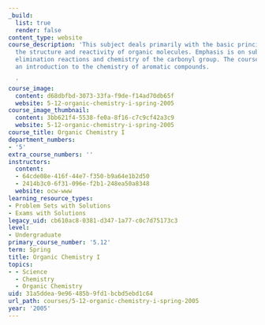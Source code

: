 ```yaml
---
_build:
  list: true
  render: false
content_type: website
course_description: 'This subject deals primarily with the basic principles to understand
  the structure and reactivity of organic molecules. Emphasis is on substitution and
  elimination reactions and chemistry of the carbonyl group. The course also provides
  an introduction to the chemistry of aromatic compounds.

  '
course_image:
  content: d68dbfbd-3073-33fa-f9de-f14ad70db65f
  website: 5-12-organic-chemistry-i-spring-2005
course_image_thumbnail:
  content: 3bb621f4-5538-fe0a-8f16-c7c9cf42a3c9
  website: 5-12-organic-chemistry-i-spring-2005
course_title: Organic Chemistry I
department_numbers:
- '5'
extra_course_numbers: ''
instructors:
  content:
  - 64cde08e-416f-44e7-f350-b9a64e1b2d50
  - 2414b3c0-6f31-096e-f2b1-248ea50a8348
  website: ocw-www
learning_resource_types:
- Problem Sets with Solutions
- Exams with Solutions
legacy_uid: cb610ac8-0381-d347-1a77-c0c7d75173c3
level:
- Undergraduate
primary_course_number: '5.12'
term: Spring
title: Organic Chemistry I
topics:
- - Science
  - Chemistry
  - Organic Chemistry
uid: 31a5ddea-9e96-485b-9fd1-bcbd5ebd1c64
url_path: courses/5-12-organic-chemistry-i-spring-2005
year: '2005'
---
```

